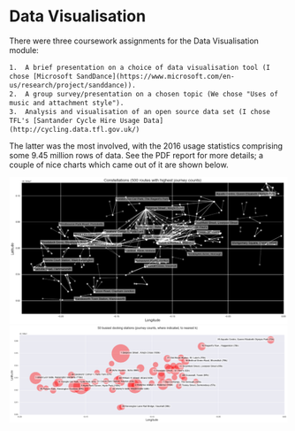 # Data Visualisation

There were three coursework assignments for the Data Visualisation module:

	1.	A brief presentation on a choice of data visualisation tool (I chose [Microsoft SandDance](https://www.microsoft.com/en-us/research/project/sanddance)).
	2.	A group survey/presentation on a chosen topic (We chose "Uses of music and attachment style").
	3.	Analysis and visualisation of an open source data set (I chose TFL's [Santander Cycle Hire Usage Data](http://cycling.data.tfl.gov.uk/)
	
The latter was the most involved, with the 2016 usage statistics comprising some 9.45 million rows of data. See the PDF report for more details; a couple of nice charts which came out of it are shown below. 

![A plot of the busiest journeys resembling constellations in the night sky](https://github.com/downinja/MSc-Data-Science/blob/master/data%20visualisation/constellations.png?raw=true)
![A bubble chart of the busiest docking stations](https://github.com/downinja/MSc-Data-Science/blob/master/data%20visualisation/bubbles.png?raw=true)

